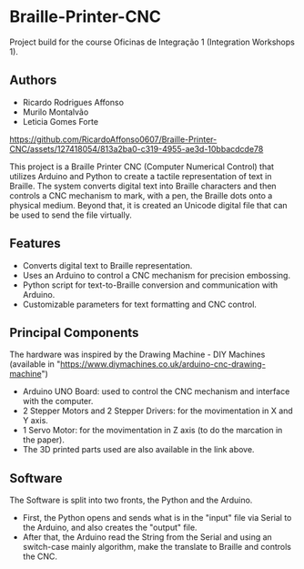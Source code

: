 # Braille-Printer-CNC
Project build for the course Oficinas de Integração 1 (Integration Workshops 1).

## Authors
- Ricardo Rodrigues Affonso
- Murilo Montalvão
- Leticia Gomes Forte

https://github.com/RicardoAffonso0607/Braille-Printer-CNC/assets/127418054/813a2ba0-c319-4955-ae3d-10bbacdcde78

This project is a Braille Printer CNC (Computer Numerical Control) that utilizes Arduino and Python to create a tactile representation of text in Braille. The system converts digital text into Braille characters and then controls a CNC mechanism to mark, with a pen, the Braille dots onto a physical medium. Beyond that, it is created an Unicode digital file that can be used to send the file virtually.

## Features
- Converts digital text to Braille representation.
- Uses an Arduino to control a CNC mechanism for precision embossing.
- Python script for text-to-Braille conversion and communication with Arduino.
- Customizable parameters for text formatting and CNC control.

## Principal Components
The hardware was inspired by the Drawing Machine - DIY Machines (available in "https://www.diymachines.co.uk/arduino-cnc-drawing-machine")
- Arduino UNO Board: used to control the CNC mechanism and interface with the computer.
- 2 Stepper Motors and 2 Stepper Drivers: for the movimentation in X and Y axis.
- 1 Servo Motor: for the movimentation in Z axis (to do the marcation in the paper).
- The 3D printed parts used are also available in the link above.

## Software
The Software is split into two fronts, the Python and the Arduino.
- First, the Python opens and sends what is in the "input" file via Serial to the Arduino, and also creates the "output" file.
- After that, the Arduino read the String from the Serial and using an switch-case mainly algorithm, make the translate to Braille and controls the CNC.
